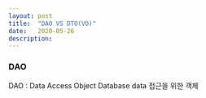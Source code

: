 ```yaml
---
layout: post
title:  "DAO VS DTO(VO)"
date:   2020-05-26
description: 
---
```


### DAO
DAO : Data Access Object
Database data 접근을 위한 객체
